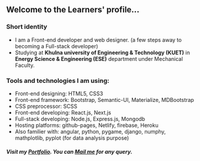 <h2>Welcome to the Learners' profile...</h2>
<h3>Short identity</h3>
<ul>
  <li>I am a Front-end developer and web designer. (a few steps away to becoming a Full-stack developer)</li>
  <li>Studying at <strong>Khulna university of Engineering & Technology (KUET)</strong> in <strong>Energy Science & Engineering (ESE)</strong> department under Mechanical Faculty.   </li>
</ul>
<h3>Tools and technologies I am using: </h3>
<ul>
  <li>Front-end designing: HTML5, CSS3</li>
  <li>Front-end framework: Bootstrap, Semantic-UI, Materialize, MDBootstrap</li>
  <li>CSS preprocessor: SCSS</li>
  <li>Front-end developing: React.js, Next.js</li>
  <li>Full-stack developing: Node.js, Express.js, Mongodb</li>
  <li>Hosting platforms: github-pages, Netlify, firebase, Heroku</li>
  <li>Also familier with: angular, python, pygame, django, numphy, mathplotlib, pyplot (for data analysis purpose)</li>
</ul>
<h5>Visit my <a href="https://abirs-personal-portfolio-test-unit.netlify.app/" target="_blank">Portfolio</a>. You can <a href="mailto:muneem914@gmail.com">Mail me</a> for any query.</h5>
